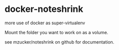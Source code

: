 # docker-noteshrink
more use of docker as super-virtualenv

Mount the folder you want to work on as a volume.

see mzucker/noteshrink on github for documentation.
